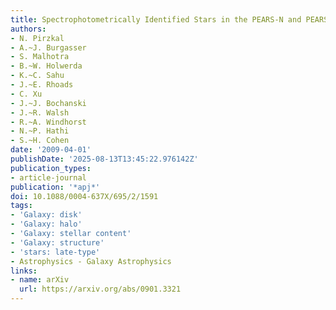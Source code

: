```yaml
---
title: Spectrophotometrically Identified Stars in the PEARS-N and PEARS-S Fields
authors:
- N. Pirzkal
- A.~J. Burgasser
- S. Malhotra
- B.~W. Holwerda
- K.~C. Sahu
- J.~E. Rhoads
- C. Xu
- J.~J. Bochanski
- J.~R. Walsh
- R.~A. Windhorst
- N.~P. Hathi
- S.~H. Cohen
date: '2009-04-01'
publishDate: '2025-08-13T13:45:22.976142Z'
publication_types:
- article-journal
publication: '*apj*'
doi: 10.1088/0004-637X/695/2/1591
tags:
- 'Galaxy: disk'
- 'Galaxy: halo'
- 'Galaxy: stellar content'
- 'Galaxy: structure'
- 'stars: late-type'
- Astrophysics - Galaxy Astrophysics
links:
- name: arXiv
  url: https://arxiv.org/abs/0901.3321
---
```


